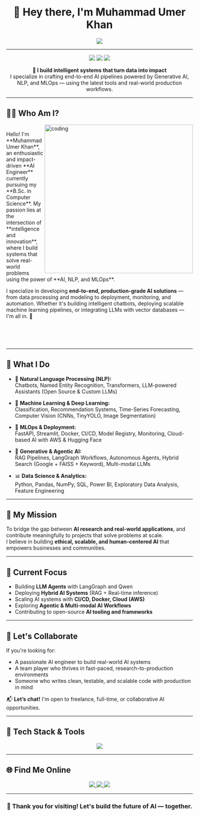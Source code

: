 <!-- MuhammadUmerKhan/MuhammadUmerKhan README.md -->

<h1 align="center">👋 Hey there, I'm Muhammad Umer Khan</h1>

<p align="center">
  <img src="https://readme-typing-svg.herokuapp.com?font=Fira+Code&size=26&pause=500&center=true&vCenter=true&color=00EFFF&width=1000&height=50&lines=AI+Engineer+%7C+NLP+%7C+MLOps+%7C+Generative+/+Agentic+AI+%7C+LLMs;Crafting+End-to-End+AI+Solutions+with+Impact;Bringing+Ideas+to+Life+with+Intelligent+Systems" />
</p>

---

<p align="center">
  <img src="https://img.shields.io/badge/Focus-Artificial%20Intelligence-brightgreen?style=flat-square" />
  <img src="https://img.shields.io/badge/Domain-GenAI%20%7C%20NLP%20%7C%20CV%20%7C%20MLOps-blueviolet?style=flat-square" />
  <img src="https://img.shields.io/badge/Open%20To-Opportunities-green?style=flat-square" />
</p>

<p align="center"><strong>🚀 I build intelligent systems that turn data into impact</strong><br/>
I specialize in crafting end-to-end AI pipelines powered by Generative AI, NLP, and MLOps — using the latest tools and real-world production workflows.</p>

---

## 👨‍💼 Who Am I?

<img align="right" alt="coding" width="400" src="https://media.giphy.com/media/qgQUggAC3Pfv687qPC/giphy.gif" />

<br>
Hello! I'm **Muhammad Umer Khan**, an enthusiastic and impact-driven **AI Engineer** currently pursuing my **B.Sc. in Computer Science**.  
My passion lies at the intersection of **intelligence and innovation**, where I build systems that solve real-world problems using the power of **AI, NLP, and MLOps**.

I specialize in developing **end-to-end, production-grade AI solutions** — from data processing and modeling to deployment, monitoring, and automation. Whether it's building intelligent chatbots, deploying scalable machine learning pipelines, or integrating LLMs with vector databases — I'm all in. 🚀

<br><br><br>

---

## 🧠 What I Do

- 🧬 **Natural Language Processing (NLP):**  
  Chatbots, Named Entity Recognition, Transformers, LLM-powered Assistants (Open Source & Custom LLMs)

- 🤖 **Machine Learning & Deep Learning:**  
  Classification, Recommendation Systems, Time-Series Forecasting, Computer Vision (CNNs, TinyYOLO, Image Segmentation)

- 🔧 **MLOps & Deployment:**  
  FastAPI, Streamlit, Docker, CI/CD, Model Registry, Monitoring, Cloud-based AI with AWS & Hugging Face

- 🧠 **Generative & Agentic AI:**  
  RAG Pipelines, LangGraph Workflows, Autonomous Agents, Hybrid Search (Google + FAISS + Keyword), Multi-modal LLMs

- 📊 **Data Science & Analytics:**  
  Python, Pandas, NumPy, SQL, Power BI, Exploratory Data Analysis, Feature Engineering

---

## 🚀 My Mission

To bridge the gap between **AI research and real-world applications**, and contribute meaningfully to projects that solve problems at scale.  
I believe in building **ethical, scalable, and human-centered AI** that empowers businesses and communities.

---

## 🎯 Current Focus

- Building **LLM Agents** with LangGraph and Qwen  
- Deploying **Hybrid AI Systems** (RAG + Real-time inference)  
- Scaling AI systems with **CI/CD, Docker, Cloud (AWS)**  
- Exploring **Agentic & Multi-modal AI Workflows**  
- Contributing to open-source **AI tooling and frameworks**

---

## 💼 Let's Collaborate

If you're looking for:
- A passionate AI engineer to build real-world AI systems  
- A team player who thrives in fast-paced, research-to-production environments  
- Someone who writes clean, testable, and scalable code with production in mind

📬 **Let’s chat!** I'm open to freelance, full-time, or collaborative AI opportunities.

---

## 🧰 Tech Stack & Tools

<p align="center">
  <img src="https://skillicons.dev/icons?i=python,tensorflow,pytorch,docker,fastapi,streamlit,git,github,aws,mysql,postgresql,vscode,jupyter,linux" />
</p>

---

## 🌐 Find Me Online

<p align="center">
  <a href="https://www.linkedin.com/in/muhammad-umer-khan-61729b260/" target="_blank">
    <img src="https://img.shields.io/badge/LinkedIn-0A66C2?style=for-the-badge&logo=linkedin&logoColor=white" />
  </a>
  <a href="https://portfolio-sigma-mocha-67.vercel.app/" target="_blank">
    <img src="https://img.shields.io/badge/Portfolio-111827?style=for-the-badge&logo=google-chrome&logoColor=white" />
  </a>
  <a href="https://drive.google.com/uc?export=download&id=1mZgsy1d_7kVW3LyvVW-m7GDXC1n3xe3v" target="_blank">
    <img src="https://img.shields.io/badge/Resume-FF6B6B?style=for-the-badge&logo=adobeacrobatreader&logoColor=white" />
  </a>
</p>

---

<h3 align="center">🚀 Thank you for visiting! Let's build the future of AI — together.</h3>
